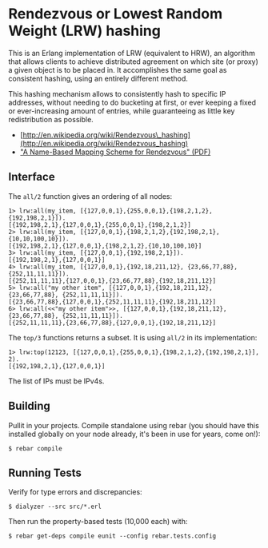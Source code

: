 # Rendezvous or Lowest Random Weight (LRW) hashing #

This is an Erlang implementation of LRW (equivalent to HRW), an algorithm that allows
clients to achieve distributed agreement on which site (or proxy) a given
object is to be placed in. It accomplishes the same goal as consistent hashing,
using an entirely different method.

This hashing mechanism allows to consistently hash to specific IP addresses, without
needing to do bucketing at first, or ever keeping a fixed or ever-increasing amount
of entries, while guaranteeing as little key redistribution as possible.

- [http://en.wikipedia.org/wiki/Rendezvous\_hashing](http://en.wikipedia.org/wiki/Rendezvous_hashing)
- ["A Name-Based Mapping Scheme for Rendezvous" (PDF)](http://www.eecs.umich.edu/techreports/cse/96/CSE-TR-316-96.pdf)

## Interface ##

The `all/2` function gives an ordering of all nodes:

    1> lrw:all(my_item, [{127,0,0,1},{255,0,0,1},{198,2,1,2},{192,198,2,1}]).
    [{192,198,2,1},{127,0,0,1},{255,0,0,1},{198,2,1,2}]
    2> lrw:all(my_item, [{127,0,0,1},{198,2,1,2},{192,198,2,1},{10,10,100,10}]).
    [{192,198,2,1},{127,0,0,1},{198,2,1,2},{10,10,100,10}]
    3> lrw:all(my_item, [{127,0,0,1},{192,198,2,1}]).
    [{192,198,2,1},{127,0,0,1}]
    4> lrw:all(my_item, [{127,0,0,1},{192,18,211,12}, {23,66,77,88}, {252,11,11,11}]).
    [{252,11,11,11},{127,0,0,1},{23,66,77,88},{192,18,211,12}]
    5> lrw:all("my other item", [{127,0,0,1},{192,18,211,12}, {23,66,77,88}, {252,11,11,11}]).
    [{23,66,77,88},{127,0,0,1},{252,11,11,11},{192,18,211,12}]
    6> lrw:all(<<"my other item">>, [{127,0,0,1},{192,18,211,12}, {23,66,77,88}, {252,11,11,11}]).
    [{252,11,11,11},{23,66,77,88},{127,0,0,1},{192,18,211,12}]

The `top/3` functions returns a subset. It is using `all/2` in its implementation:

    1> lrw:top(12123, [{127,0,0,1},{255,0,0,1},{198,2,1,2},{192,198,2,1}], 2).
    [{192,198,2,1},{127,0,0,1}]

The list of IPs must be IPv4s.

## Building ##

Pullit in your projects. Compile standalone using rebar (you should have this
installed globally on your node already, it's been in use for years, come on!):

    $ rebar compile

## Running Tests ##

Verify for type errors and discrepancies:

    $ dialyzer --src src/*.erl

Then run the property-based tests (10,000 each) with:

    $ rebar get-deps compile eunit --config rebar.tests.config


